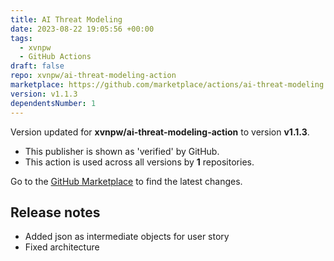 ```yaml
---
title: AI Threat Modeling
date: 2023-08-22 19:05:56 +00:00
tags:
  - xvnpw
  - GitHub Actions
draft: false
repo: xvnpw/ai-threat-modeling-action
marketplace: https://github.com/marketplace/actions/ai-threat-modeling
version: v1.1.3
dependentsNumber: 1
---
```



Version updated for **xvnpw/ai-threat-modeling-action** to version **v1.1.3**.
- This publisher is shown as 'verified' by GitHub.
- This action is used across all versions by **1** repositories.

Go to the [GitHub Marketplace](https://github.com/marketplace/actions/ai-threat-modeling) to find the latest changes.

## Release notes

- Added json as intermediate objects for user story
- Fixed architecture
